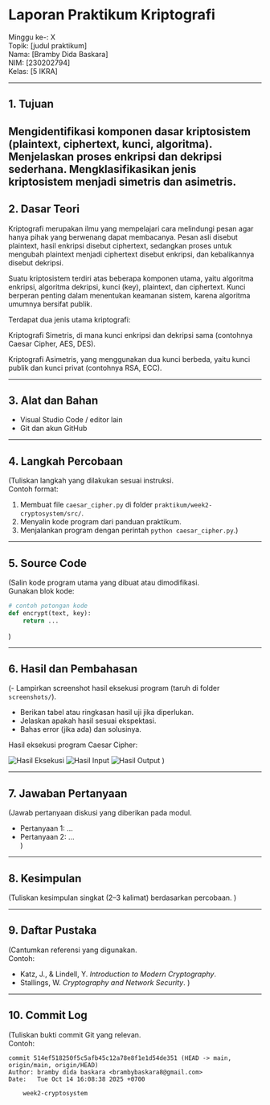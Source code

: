 # Laporan Praktikum Kriptografi
Minggu ke-: X  
Topik: [judul praktikum]  
Nama: [Bramby Dida Baskara]  
NIM: [230202794]  
Kelas: [5 IKRA]  

---

## 1. Tujuan
Mengidentifikasi komponen dasar kriptosistem (plaintext, ciphertext, kunci, algoritma).
Menjelaskan proses enkripsi dan dekripsi sederhana.
Mengklasifikasikan jenis kriptosistem menjadi simetris dan asimetris.
---

## 2. Dasar Teori
Kriptografi merupakan ilmu yang mempelajari cara melindungi pesan agar hanya pihak yang berwenang dapat membacanya. Pesan asli disebut plaintext, hasil enkripsi disebut ciphertext, sedangkan proses untuk mengubah plaintext menjadi ciphertext disebut enkripsi, dan kebalikannya disebut dekripsi.

Suatu kriptosistem terdiri atas beberapa komponen utama, yaitu algoritma enkripsi, algoritma dekripsi, kunci (key), plaintext, dan ciphertext. Kunci berperan penting dalam menentukan keamanan sistem, karena algoritma umumnya bersifat publik.

Terdapat dua jenis utama kriptografi:

Kriptografi Simetris, di mana kunci enkripsi dan dekripsi sama (contohnya Caesar Cipher, AES, DES).

Kriptografi Asimetris, yang menggunakan dua kunci berbeda, yaitu kunci publik dan kunci privat (contohnya RSA, ECC).

---

## 3. Alat dan Bahan
- Visual Studio Code / editor lain  
- Git dan akun GitHub  

---

## 4. Langkah Percobaan
(Tuliskan langkah yang dilakukan sesuai instruksi.  
Contoh format:
1. Membuat file `caesar_cipher.py` di folder `praktikum/week2-cryptosystem/src/`.
2. Menyalin kode program dari panduan praktikum.
3. Menjalankan program dengan perintah `python caesar_cipher.py`.)

---

## 5. Source Code
(Salin kode program utama yang dibuat atau dimodifikasi.  
Gunakan blok kode:

```python
# contoh potongan kode
def encrypt(text, key):
    return ...
```
)

---

## 6. Hasil dan Pembahasan
(- Lampirkan screenshot hasil eksekusi program (taruh di folder `screenshots/`).  
- Berikan tabel atau ringkasan hasil uji jika diperlukan.  
- Jelaskan apakah hasil sesuai ekspektasi.  
- Bahas error (jika ada) dan solusinya. 

Hasil eksekusi program Caesar Cipher:

![Hasil Eksekusi](screenshots/output.png)
![Hasil Input](screenshots/input.png)
![Hasil Output](screenshots/output.png)
)

---

## 7. Jawaban Pertanyaan
(Jawab pertanyaan diskusi yang diberikan pada modul.  
- Pertanyaan 1: …  
- Pertanyaan 2: …  
)
---

## 8. Kesimpulan
(Tuliskan kesimpulan singkat (2–3 kalimat) berdasarkan percobaan.  )

---

## 9. Daftar Pustaka
(Cantumkan referensi yang digunakan.  
Contoh:  
- Katz, J., & Lindell, Y. *Introduction to Modern Cryptography*.  
- Stallings, W. *Cryptography and Network Security*.  )

---

## 10. Commit Log
(Tuliskan bukti commit Git yang relevan.  
Contoh:
```
commit 514ef518250f5c5afb45c12a78e8f1e1d54de351 (HEAD -> main, origin/main, origin/HEAD)
Author: bramby dida baskara <brambybaskara8@gmail.com>
Date:   Tue Oct 14 16:08:38 2025 +0700

    week2-cryptosystem
```
